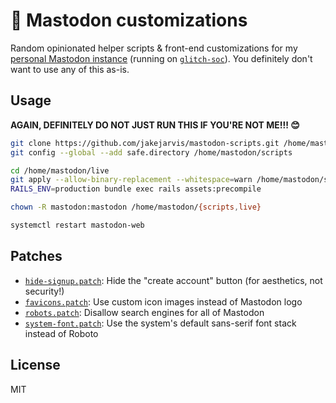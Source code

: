 # 🦣 Mastodon customizations

Random opinionated helper scripts & front-end customizations for my [personal Mastodon instance](https://fediverse.jarv.is/about) (running on [`glitch-soc`](https://github.com/glitch-soc/mastodon)). You definitely don't want to use any of this as-is.

## Usage

**AGAIN, DEFINITELY DO NOT JUST RUN THIS IF YOU'RE NOT ME!!! 😊**

```sh
git clone https://github.com/jakejarvis/mastodon-scripts.git /home/mastodon/scripts
git config --global --add safe.directory /home/mastodon/scripts

cd /home/mastodon/live
git apply --allow-binary-replacement --whitespace=warn /home/mastodon/scripts/patches/*.patch || true
RAILS_ENV=production bundle exec rails assets:precompile

chown -R mastodon:mastodon /home/mastodon/{scripts,live}

systemctl restart mastodon-web
```

## Patches

- [`hide-signup.patch`](patches/hide-signup.patch): Hide the "create account" button (for aesthetics, not security!)
- [`favicons.patch`](patches/favicons.patch): Use custom icon images instead of Mastodon logo
- [`robots.patch`](patches/robots.patch): Disallow search engines for all of Mastodon
- [`system-font.patch`](patches/favicons.patch): Use the system's default sans-serif font stack instead of Roboto

## License

MIT
